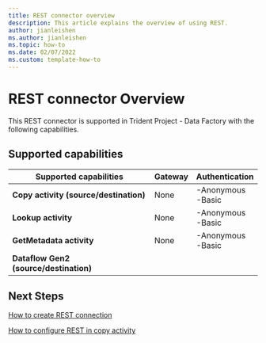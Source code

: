 ```yaml
---
title: REST connector overview
description: This article explains the overview of using REST.
author: jianleishen
ms.author: jianleishen
ms.topic: how-to
ms.date: 02/07/2022
ms.custom: template-how-to 
---
```


# REST connector Overview

This REST connector is supported in Trident Project  - Data Factory with the following capabilities.

## Supported capabilities

| Supported capabilities | Gateway | Authentication |
| --- | --- | ---|
| **Copy activity (source/destination)** | None | -Anonymous<br> -Basic |
| **Lookup activity** | None | -Anonymous<br> -Basic |
| **GetMetadata activity** | None | -Anonymous<br> -Basic |
| **Dataflow Gen2 (source/destination)** |  |  |

## Next Steps

[How to create REST connection](connector-rest.md)

[How to configure REST in copy activity](connector-rest-copy-activity.md)
